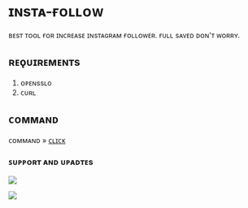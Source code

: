 # ɪɴsᴛᴀ-ғᴏʟʟᴏᴡ

ʙᴇsᴛ ᴛᴏᴏʟ ғᴏʀ ɪɴᴄʀᴇᴀsᴇ ɪɴsᴛᴀɢʀᴀᴍ ғᴏʟʟᴏᴡᴇʀ.
ғᴜʟʟ sᴀᴠᴇᴅ ᴅᴏɴ'ᴛ ᴡᴏʀʀʏ.
## ʀᴇǫᴜɪʀᴇᴍᴇɴᴛs
1. ᴏᴘᴇɴssʟo
2. ᴄᴜʀʟ

## ᴄᴏᴍᴍᴀɴᴅ 

ᴄᴏᴍᴍᴀɴᴅ » [ᴄʟɪᴄᴋ](https://t.me/Demon_Creators/91)

### ꜱᴜᴘᴘᴏʀᴛ ᴀɴᴅ ᴜᴘᴀᴅᴛᴇs
<a href="https://t.me/Demon_Support_Group"><img src="https://img.shields.io/badge/Join-Group%20Support-black.svg?style=for-the-badge&logo=Telegram">

<a href="https://t.me/Demon_Creators"><img src="https://img.shields.io/badge/Join-update%20channel-black.svg?style=for-the-badge&logo=Telegram">

